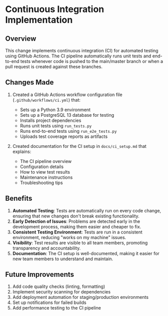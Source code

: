 # Continuous Integration Implementation

## Overview

This change implements continuous integration (CI) for automated testing using GitHub Actions. The CI pipeline automatically runs unit tests and end-to-end tests whenever code is pushed to the main/master branch or when a pull request is created against these branches.

## Changes Made

1. Created a GitHub Actions workflow configuration file (`.github/workflows/ci.yml`) that:
   - Sets up a Python 3.9 environment
   - Sets up a PostgreSQL 13 database for testing
   - Installs project dependencies
   - Runs unit tests using `run_tests.py`
   - Runs end-to-end tests using `run_e2e_tests.py`
   - Uploads test coverage reports as artifacts

2. Created documentation for the CI setup in `docs/ci_setup.md` that explains:
   - The CI pipeline overview
   - Configuration details
   - How to view test results
   - Maintenance instructions
   - Troubleshooting tips

## Benefits

1. **Automated Testing**: Tests are automatically run on every code change, ensuring that new changes don't break existing functionality.
2. **Early Detection of Issues**: Problems are detected early in the development process, making them easier and cheaper to fix.
3. **Consistent Testing Environment**: Tests are run in a consistent environment, reducing "works on my machine" issues.
4. **Visibility**: Test results are visible to all team members, promoting transparency and accountability.
5. **Documentation**: The CI setup is well-documented, making it easier for new team members to understand and maintain.

## Future Improvements

1. Add code quality checks (linting, formatting)
2. Implement security scanning for dependencies
3. Add deployment automation for staging/production environments
4. Set up notifications for failed builds
5. Add performance testing to the CI pipeline